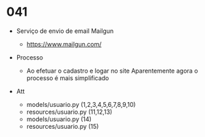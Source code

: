 # 041

- Serviço de envio de email Mailgun 
  - https://www.mailgun.com/
- Processo
  - Ao efetuar o cadastro e logar no site Aparentemente agora o processo é mais simplificado

- Att
  - models/usuario.py (1,2,3,4,5,6,7,8,9,10)
  - resources/usuario.py (11,12,13)
  - models/usuario.py (14)
  - resources/usuario.py (15)